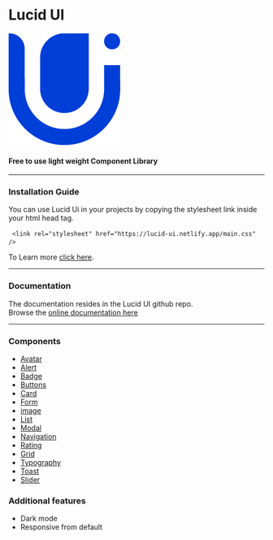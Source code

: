 # Lucid UI 
![Lucid UI logo](/documentation/images/02%20-%20Colorful%20-%20Icon%20Only.png)
#### Free to use light weight Component Library
<hr>
   
### Installation Guide
You can use Lucid Ui in your projects by copying the stylesheet link inside your html head tag.
```
 <link rel="stylesheet" href="https://lucid-ui.netlify.app/main.css" />
```
To Learn more <a href="https://lucid-ui.netlify.app/documentation/install.html">click here</a>.
<hr>

###  Documentation

The documentation resides in the Lucid UI github repo.
<br>
Browse the <a href="https://lucid-ui.netlify.app/documentation/documentation.html">online documentation here</a>
<hr>

### Components
- [Avatar](https://lucid-ui.netlify.app/documentation/documentation.html#avatar)
- [Alert](https://lucid-ui.netlify.app/documentation/documentation.html#alert)
- [Badge](https://lucid-ui.netlify.app/documentation/documentation.html#badge)
- [Buttons](https://lucid-ui.netlify.app/documentation/documentation.html#button)
- [Card](https://lucid-ui.netlify.app/documentation/documentation.html#card)
- [Form](https://lucid-ui.netlify.app/documentation/documentation.html#form)
- [image](https://lucid-ui.netlify.app/documentation/documentation.html#image)
- [List](https://lucid-ui.netlify.app/documentation/documentation.html#list)
- [Modal](https://lucid-ui.netlify.app/documentation/documentation.html#modal)
- [Navigation](https://lucid-ui.netlify.app/documentation/documentation.html#navigation)
- [Rating](https://lucid-ui.netlify.app/documentation/documentation.html#rating)
- [Grid](https://lucid-ui.netlify.app/documentation/documentation.html#grid)
- [Typography](https://lucid-ui.netlify.app/documentation/documentation.html#typography)
- [Toast](https://lucid-ui.netlify.app/documentation/documentation.html#toast)
- [Slider](https://lucid-ui.netlify.app/documentation/documentation.html#slider)
### Additional features
- Dark mode
- Responsive from default
